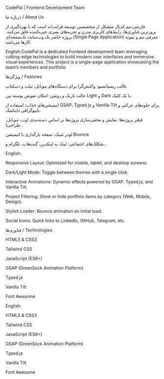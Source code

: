 CodePal | Frontend Development Team

درباره ما / About Us

فارسی:تیم کدپال متشکل از متخصصین توسعه فرانت‌اند است که با بهره‌گیری از بروزترین فناوری‌ها، رابط‌های کاربری مدرن و تجربه‌های بصری خیره‌کننده خلق می‌کنند. پروژه حاضر یک وب‌سایت تک‌صفحه‌ای (Single Page Application) معرفی تیم و نمونه کارها می‌باشد.

English:CodePal is a dedicated frontend development team leveraging cutting-edge technologies to build modern user interfaces and immersive visual experiences. This project is a single-page application showcasing the team’s members and portfolio.

ویژگی‌ها / Features

قالب ریسپانسیو: واکنش‌گرا برای دستگاه‌های موبایل، تبلت و دسکتاپ.

حالت تاریک و روشن: امکان تعویض پوسته بین Light و Dark با یک کلیک.

انیمیشن‌های جذاب: استفاده از GSAP، Typed.js و Vanilla-Tilt برای جلوه‌های حرکتی و تایپوگرافی داینامیک.

فیلتر پروژه‌ها: نمایش و مخفی‌سازی پروژه‌ها بر اساس دسته‌بندی (وب، موبایل، طراحی).

لودر شیک: صفحه بارگذاری با انیمیشن Bounce.

شکلک‌های اجتماعی: لینک به لینکدین، گیت‌هاب، تلگرام و…

English:

Responsive Layout: Optimized for mobile, tablet, and desktop screens.

Dark/Light Mode: Toggle between themes with a single click.

Interactive Animations: Dynamic effects powered by GSAP, Typed.js, and Vanilla Tilt.

Project Filtering: Show or hide portfolio items by category (Web, Mobile, Design).

Stylish Loader: Bounce animation on initial load.

Social Icons: Quick links to LinkedIn, GitHub, Telegram, etc.

فناوری‌ها / Technologies

HTML5 & CSS3

Tailwind CSS

JavaScript (ES6+)

GSAP (GreenSock Animation Platform)

Typed.js

Vanilla Tilt

Font Awesome

English:

HTML5 & CSS3

Tailwind CSS

JavaScript (ES6+)

GSAP (GreenSock Animation Platform)

Typed.js

Vanilla Tilt

Font Awesome
